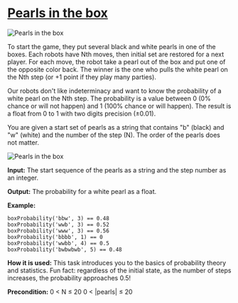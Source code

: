 # [Pearls in the box](https://js.checkio.org/mission/box-probability/)
![Pearls in the box](https://js-static.checkio.org/media/task/media/81ffb566036d40b48b5c71801d518459/title.png)

To start the game, they put several black and white pearls in one of the boxes. Each robots have Nth moves, then initial set are restored for a next player. For each move, the robot take a pearl out of the box and put one of the opposite color back. The winner is the one who pulls the white pearl on the Nth step (or +1 point if they play many parties).

Our robots don't like indeterminacy and want to know the probability of a white pearl on the Nth step. The probability is a value between 0 (0% chance or will not happen) and 1 (100% chance or will happen). The result is a float from 0 to 1 with two digits precision (±0.01).

You are given a start set of pearls as a string that contains "b" (black) and "w" (white) and the number of the step (N). The order of the pearls does not matter.

![Pearls in the box](https://js-static.checkio.org/media/task/media/81ffb566036d40b48b5c71801d518459/probability.png)

**Input:** The start sequence of the pearls as a string and the step number as an integer.

**Output:** The probability for a white pearl as a float.

**Example:**


```
boxProbability('bbw', 3) == 0.48
boxProbability('wwb', 3) == 0.52
boxProbability('www', 3) == 0.56
boxProbability('bbbb', 1) == 0
boxProbability('wwbb', 4) == 0.5
boxProbability('bwbwbwb', 5) == 0.48
```

**How it is used:**  This task introduces you to the basics of probability theory and statistics. Fun fact: regardless of the initial state, as the number of steps increases, the probability approaches 0.5!



**Precondition:** 0 < N ≤ 20
0 < |pearls| ≤ 20



